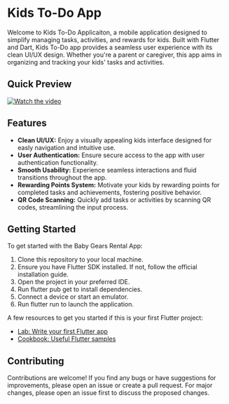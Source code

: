 # Kids To-Do App

Welcome to Kids To-Do Applicaiton, a mobile application designed to simplify managing tasks, activities, and rewards for kids. Built with Flutter and Dart, Kids To-Do app provides a seamless user experience with its clean UI/UX design. Whether you're a parent or caregiver, this app aims in organizing and tracking your kids' tasks and activities.


## Quick Preview

[![Watch the video](https://github.com/youssifsamir/KidsTodo-App/assets/113045942/aaab429a-b919-4ce0-ae38-b6a40cb0a3ef)](https://streamable.com/k7ivyh)


## Features

- **Clean UI/UX:** Enjoy a visually appealing kids interface designed for easly navigation and intuitive use.
- **User Authentication:** Ensure secure access to the app with user authentication functionality.
- **Smooth Usability:** Experience seamless interactions and fluid transitions throughout the app.
- **Rewarding Points System:** Motivate your kids by rewarding points for completed tasks and achievements, fostering positive behavior.
- **QR Code Scanning:** Quickly add tasks or activities by scanning QR codes, streamlining the input process.


## Getting Started

To get started with the Baby Gears Rental App:

  1. Clone this repository to your local machine.
  2. Ensure you have Flutter SDK installed. If not, follow the official installation guide.
  3. Open the project in your preferred IDE.
  4. Run flutter pub get to install dependencies.
  5. Connect a device or start an emulator.
  6. Run flutter run to launch the application.

A few resources to get you started if this is your first Flutter project:

- [Lab: Write your first Flutter app](https://docs.flutter.dev/get-started/codelab)
- [Cookbook: Useful Flutter samples](https://docs.flutter.dev/cookbook)



## Contributing

Contributions are welcome! If you find any bugs or have suggestions for improvements, please open an issue or create a pull request. For major changes, please open an issue first to discuss the proposed changes.

